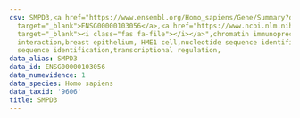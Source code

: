 ```yaml
---
csv: SMPD3,<a href="https://www.ensembl.org/Homo_sapiens/Gene/Summary?db=core;g=ENSG00000103056"
  target="_blank">ENSG00000103056</a>,<a href="https://www.ncbi.nlm.nih.gov/pubmed/22863008"
  target="_blank"><i class="fas fa-file"></i></a>",chromatin immunoprecipitation assay,direct
  interaction,breast epithelium, HME1 cell,nucleotide sequence identification,nucleotide
  sequence identification,transcriptional regulation,
data_alias: SMPD3
data_id: ENSG00000103056
data_numevidence: 1
data_species: Homo sapiens
data_taxid: '9606'
title: SMPD3
---
```

